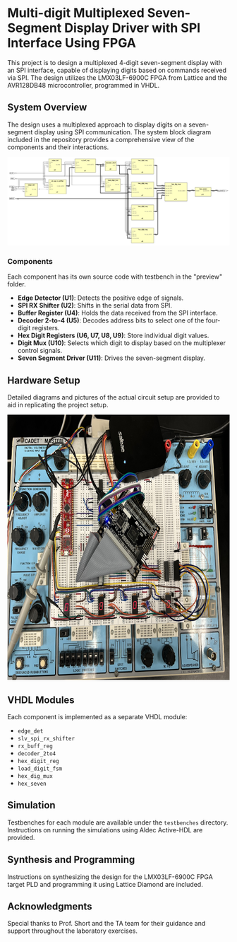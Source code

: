 # Multi-digit Multiplexed Seven-Segment Display Driver with SPI Interface Using FPGA

This project is to design a multiplexed 4-digit seven-segment display with an SPI interface, capable of displaying digits based on commands received via SPI. The design utilizes the LMX03LF-6900C FPGA from Lattice and the AVR128DB48 microcontroller, programmed in VHDL.

## System Overview

The design uses a multiplexed approach to display digits on a seven-segment display using SPI communication. The system block diagram included in the repository provides a comprehensive view of the components and their interactions.

<p align="center">
  <img src="preview/diagram.jpeg">
</p>

### Components
Each component has its own source code with testbench in the "preview" folder.

- **Edge Detector (U1)**: Detects the positive edge of signals.
- **SPI RX Shifter (U2)**: Shifts in the serial data from SPI.
- **Buffer Register (U4)**: Holds the data received from the SPI interface.
- **Decoder 2-to-4 (U5)**: Decodes address bits to select one of the four-digit registers.
- **Hex Digit Registers (U6, U7, U8, U9)**: Store individual digit values.
- **Digit Mux (U10)**: Selects which digit to display based on the multiplexer control signals.
- **Seven Segment Driver (U11)**: Drives the seven-segment display.

## Hardware Setup

Detailed diagrams and pictures of the actual circuit setup are provided to aid in replicating the project setup.

<p align="center">
  <img src="preview/IMG_7140.jpeg" width="800px" height="600px">
</p>

## VHDL Modules

Each component is implemented as a separate VHDL module:

- `edge_det`
- `slv_spi_rx_shifter`
- `rx_buff_reg`
- `decoder_2to4`
- `hex_digit_reg`
- `load_digit_fsm`
- `hex_dig_mux`
- `hex_seven`

## Simulation

Testbenches for each module are available under the `testbenches` directory. Instructions on running the simulations using Aldec Active-HDL are provided.

## Synthesis and Programming

Instructions on synthesizing the design for the LMX03LF-6900C FPGA target PLD and programming it using Lattice Diamond are included.

## Acknowledgments

Special thanks to Prof. Short and the TA team for their guidance and support throughout the laboratory exercises.
